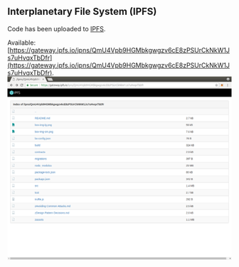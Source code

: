 ## Interplanetary File System (IPFS)

Code has been uploaded to [IPFS](https://ipfs.io).  

Available:   
[https://gateway.ipfs.io/ipns/QmU4Vpb9HGMbkgwgzv6cE8zPSUrCkNkW1Js7uHvqxTbDfr](https://gateway.ipfs.io/ipns/QmU4Vpb9HGMbkgwgzv6cE8zPSUrCkNkW1Js7uHvqxTbDfr).  
![](zassets/images/IPFS.png)
